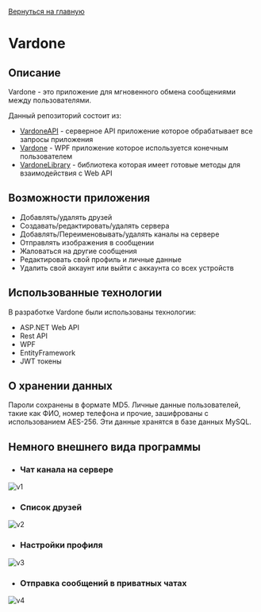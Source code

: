 <picture>
  <source media="(prefers-color-scheme: dark)" srcset="https://i.imgur.com/XFnSrVk.png">
  <source media="(prefers-color-scheme: light)" srcset="">
  <img>
</picture>

[Вернуться на главную](https://github.com/XxAZAZIKxX/Project-Vardone)

# Vardone
## Описание

Vardone - это приложение для мгновенного обмена сообщениями между пользователями.

Данный репозиторий состоит из:
- [VardoneAPI](https://github.com/XxAZAZIKxX/Project-Vardone/tree/master/VardoneApi) - серверное API приложение которое обрабатывает все запросы приложения
- [Vardone](https://github.com/XxAZAZIKxX/Project-Vardone/tree/master/Vardone) - WPF приложение которое используется конечным пользователем
- [VardoneLibrary](https://github.com/XxAZAZIKxX/Project-Vardone/tree/master/VardoneLibrary) - библиотека которая имеет готовые методы для взаимодействия с Web API

## Возможности приложения
- Добавлять/удалять друзей
- Создавать/редактировать/удалять сервера
- Добавлять/Переименовывать/удалять каналы на сервере
- Отправлять изображения в сообщении
- Жаловаться на другие сообщения
- Редактировать свой профиль и личные данные
- Удалить свой аккаунт или выйти с аккаунта со всех устройств

## Использованные технологии
В разработке Vardone были использованы технологии:
- ASP.NET Web API
- Rest API
- WPF
- EntityFramework
- JWT токены

## О хранении данных
Пароли сохранены в формате MD5. Личные данные пользователей, такие как ФИО, номер телефона и прочие, зашифрованы с использованием AES-256. Эти данные хранятся в базе данных MySQL.

## Немного внешнего вида программы
- ### Чат канала на сервере
![v1](https://i.imgur.com/vA9Tvpw.jpg)
- ### Список друзей
![v2](https://i.imgur.com/aAaCRWG.jpg)
- ### Настройки профиля
![v3](https://i.imgur.com/yHXNulZ.jpg)
- ### Отправка сообщений в приватных чатах
![v4](https://i.imgur.com/zDQmSXi.png)
